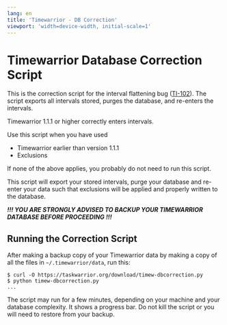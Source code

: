 ```yaml
---
lang: en
title: 'Timewarrior - DB Correction'
viewport: 'width=device-width, initial-scale=1'
---
```


# Timewarrior Database Correction Script

This is the correction script for the interval flattening bug ([TI-102](https://github.com/GothenburgBitFactory/timewarrior/issues/106)).
The script exports all intervals stored, purges the database, and re-enters the intervals.

Timewarrior 1.1.1 or higher correctly enters intervals.

Use this script when you have used

-   Timewarrior earlier than version 1.1.1
-   Exclusions

If none of the above applies, you probably do not need to run this script.

This script will export your stored intervals, purge your database and re-enter your data such that exclusions will be applied and properly written to the database.

***!!! YOU ARE STRONGLY ADVISED TO BACKUP YOUR TIMEWARRIOR DATABASE BEFORE PROCEEDING !!!***

## Running the Correction Script

After making a backup copy of your Timewarrior data by making a copy of all the files in `~/.timewarrior/data`, run this:

```
$ curl -O https://taskwarrior.org/download/timew-dbcorrection.py
$ python timew-dbcorrection.py
...
```

The script may run for a few minutes, depending on your machine and your database complexity.
It shows a progress bar.
Do not kill the script or you will need to restore from your backup.

